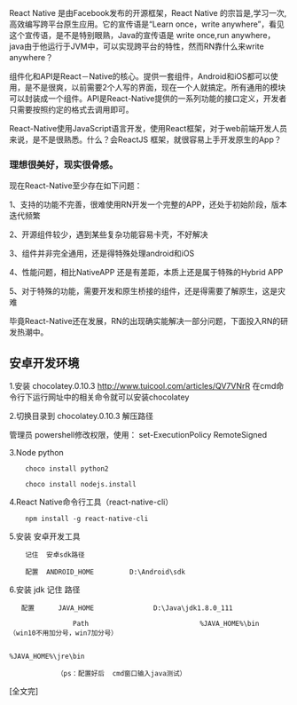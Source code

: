 
React Native 是由Facebook发布的开源框架，React Native 的宗旨是,学习一次,高效编写跨平台原生应用。它的宣传语是“Learn once，write anywhere”，看见这个宣传语，是不是特别眼熟，Java的宣传语是 write once,run anywhere，java由于他运行于JVM中，可以实现跨平台的特性，然而RN靠什么来write anywhere？

组件化和API是React－Native的核心。提供一套组件，Android和iOS都可以使用，是不是很爽，以前需要2个人写的界面，现在一个人就搞定。所有通用的模块可以封装成一个组件。API是React-Native提供的一系列功能的接口定义，开发者只需要按照约定的格式去调用即可。

React-Native使用JavaScript语言开发，使用React框架，对于web前端开发人员来说，是不是很熟悉。什么？会ReactJS 框架，就很容易上手开发原生的App？

### 理想很美好，现实很骨感。

现在React-Native至少存在如下问题：

1、支持的功能不完善，很难使用RN开发一个完整的APP，还处于初始阶段，版本迭代频繁

2、开源组件较少，遇到某些复杂功能容易卡壳，不好解决

3、组件并非完全通用，还是得特殊处理android和iOS

4、性能问题，相比NativeAPP 还是有差距，本质上还是属于特殊的Hybrid APP

5、对于特殊的功能，需要开发和原生桥接的组件，还是得需要了解原生，这是灾难

毕竟React-Native还在发展，RN的出现确实能解决一部分问题，下面投入RN的研发热潮中。


## 安卓开发环境

1.安装  chocolatey.0.10.3   http://www.tuicool.com/articles/QV7VNrR 在cmd命令行下运行网址中的相关命令就可以安装chocolatey

2.切换目录到  chocolatey.0.10.3 解压路径

  管理员 powershell修改权限，使用： set-ExecutionPolicy RemoteSigned

3.Node python

        choco install python2
		
        choco install nodejs.install

4.React Native命令行工具（react-native-cli）

        npm install -g react-native-cli

5.安装  安卓开发工具

        记住  安卓sdk路径
		
        配置  ANDROID_HOME         D:\Android\sdk
        
6.安装 jdk
        记住  路径
		
       配置      JAVA_HOME               D:\Java\jdk1.8.0_111
	   
                    Path                            %JAVA_HOME%\bin                   （win10不用加分号，win7加分号）
					
                                                        %JAVA_HOME%\jre\bin   
														
                （ps：配置好后  cmd窗口输入java测试）



				
				
[全文完]